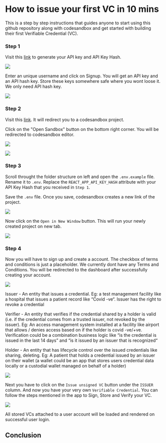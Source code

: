 # How to issue your first VC in 10 mins

This is a step by step instructions that guides anyone to start using this github repository along with codesandbox and get started with building their first Verifiable Credential (VC).

### Step 1

Visit this [link](https://affinity-onboarding-frontend.staging.affinity-project.org/) to generate your API key and API Key Hash.

![](https://github.com/affinityproject/vcms-browser-app/blob/shubham/instructions/apikey.JPG?raw=true)

Enter an unique username and click on Signup. You will get an API key and an API hash key. Store these keys somewhere safe where you wont loose it. We only need API hash key.

![](https://github.com/affinityproject/vcms-browser-app/blob/shubham/instructions/apikey2.JPG?raw=true)

### Step 2

Visit this [link](https://v8pw8.csb.app/). It will redirect you to a codesandbox project.

Click on the "Open Sandbox" button on the bottom right corner. You will be redirected to codesandbox editor.

![](https://github.com/affinityproject/vcms-browser-app/blob/shubham/instructions/codesandboxproject.png?raw=true)

![](https://github.com/affinityproject/vcms-browser-app/blob/shubham/instructions/codesandboxeditor.JPG?raw=true)

### Step 3

Scroll throught the folder structure on left and open the `.env.example` file. Rename it to `.env`. Replace the `REACT_APP_API_KEY_HASH` attribute with your API Key Hash that you received in `Step 1`.

Save the `.env` file. Once you save, codesandbox creates a new link of the project.

![](https://github.com/affinityproject/vcms-browser-app/blob/shubham/instructions/newlink.png?raw=true)

Now click on the `Open in New Window` button. This will run your newly created project on new tab.

![](https://github.com/affinityproject/vcms-browser-app/blob/shubham/instructions/newwindow.png?raw=true)

### Step 4

Now you will have to sign up and create a account. The checkbox of terms and conditions is just a placeholder. We currently dont have any Terms and Conditions. You will be redirected to the dashboard after successfully creating your account.

![](https://github.com/affinityproject/vcms-browser-app/blob/shubham/instructions/signup.JPG?raw=true)

Issuer - An entity that issues a credential. Eg: a test management facility like a hospital that issues a patient record like “Covid -ve“. Issuer has the right to revoke a credential

Verifier - An entity that verifies if the credential shared by a holder is valid (i.e. if the credential comes from a trusted issuer, not revoked by the issuer). Eg: An access management system installed at a facility like airport that allows / denies access based on if the holder is covid -ve/+ve. Verification could be a combination business logic like “is the credential is issued in the last 14 days” and “is it issued by an issuer that is recognized“

Holder - An entity that has lifecycle control over the issued credentials like sharing, deleting. Eg: A patient that holds a credential issued by an issuer on their wallet (a wallet could be an app that stores users credential data locally or a custodial wallet managed on behalf of a holder)

![](https://github.com/affinityproject/vcms-browser-app/blob/shubham/instructions/dashboard.JPG?raw=true)

Next you have to click on the `Issue unsigned VC` button under the `ISSUER` column. And now you have your very own `Verifiable Credential`. You can follow the steps mentioned in the app to Sign, Store and Verify your VC.

![](https://github.com/affinityproject/vcms-browser-app/blob/shubham/instructions/vccreated.JPG?raw=true)

All stored VCs attached to a user account will be loaded and rendered on successful user login.

## Conclusion
